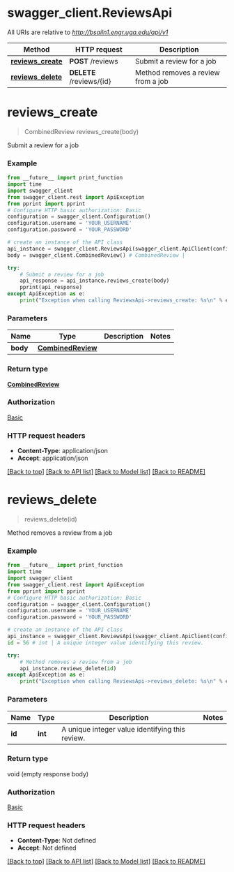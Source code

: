 # swagger_client.ReviewsApi

All URIs are relative to *http://bsailn1.engr.uga.edu/api/v1*

Method | HTTP request | Description
------------- | ------------- | -------------
[**reviews_create**](ReviewsApi.md#reviews_create) | **POST** /reviews | Submit a review for a job
[**reviews_delete**](ReviewsApi.md#reviews_delete) | **DELETE** /reviews/{id} | Method removes a review from a job

# **reviews_create**
> CombinedReview reviews_create(body)

Submit a review for a job

### Example
```python
from __future__ import print_function
import time
import swagger_client
from swagger_client.rest import ApiException
from pprint import pprint
# Configure HTTP basic authorization: Basic
configuration = swagger_client.Configuration()
configuration.username = 'YOUR_USERNAME'
configuration.password = 'YOUR_PASSWORD'

# create an instance of the API class
api_instance = swagger_client.ReviewsApi(swagger_client.ApiClient(configuration))
body = swagger_client.CombinedReview() # CombinedReview |

try:
    # Submit a review for a job
    api_response = api_instance.reviews_create(body)
    pprint(api_response)
except ApiException as e:
    print("Exception when calling ReviewsApi->reviews_create: %s\n" % e)
```

### Parameters

Name | Type | Description  | Notes
------------- | ------------- | ------------- | -------------
 **body** | [**CombinedReview**](CombinedReview.md)|  |

### Return type

[**CombinedReview**](CombinedReview.md)

### Authorization

[Basic](../README.md#Basic)

### HTTP request headers

 - **Content-Type**: application/json
 - **Accept**: application/json

[[Back to top]](#) [[Back to API list]](../README.md#documentation-for-api-endpoints) [[Back to Model list]](../README.md#documentation-for-models) [[Back to README]](../README.md)

# **reviews_delete**
> reviews_delete(id)

Method removes a review from a job

### Example
```python
from __future__ import print_function
import time
import swagger_client
from swagger_client.rest import ApiException
from pprint import pprint
# Configure HTTP basic authorization: Basic
configuration = swagger_client.Configuration()
configuration.username = 'YOUR_USERNAME'
configuration.password = 'YOUR_PASSWORD'

# create an instance of the API class
api_instance = swagger_client.ReviewsApi(swagger_client.ApiClient(configuration))
id = 56 # int | A unique integer value identifying this review.

try:
    # Method removes a review from a job
    api_instance.reviews_delete(id)
except ApiException as e:
    print("Exception when calling ReviewsApi->reviews_delete: %s\n" % e)
```

### Parameters

Name | Type | Description  | Notes
------------- | ------------- | ------------- | -------------
 **id** | **int**| A unique integer value identifying this review. |

### Return type

void (empty response body)

### Authorization

[Basic](../README.md#Basic)

### HTTP request headers

 - **Content-Type**: Not defined
 - **Accept**: Not defined

[[Back to top]](#) [[Back to API list]](../README.md#documentation-for-api-endpoints) [[Back to Model list]](../README.md#documentation-for-models) [[Back to README]](../README.md)
